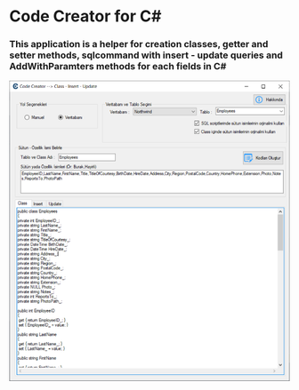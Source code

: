 # Code Creator for C#
### This application is a helper for creation classes, getter and setter methods, sqlcommand with insert - update queries and AddWithParamters methods for each fields in C#

<img src="https://github.com/burakhayirli/CodeCreator/blob/master/ResultView.png"/>

